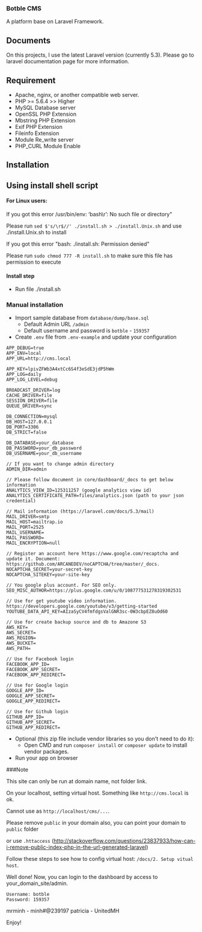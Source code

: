 ### Botble CMS
A platform base on Laravel Framework.

## Documents

On this projects, I use the latest Laravel version (currently 5.3). Please go to laravel documentation page for more information.

## Requirement

- Apache, nginx, or another compatible web server.
- PHP >= 5.6.4 >> Higher
- MySQL Database server
- OpenSSL PHP Extension
- Mbstring PHP Extension
- Exif PHP Extension
- Fileinfo Extension
- Module Re_write server
- PHP_CURL Module Enable

## Installation

## Using install shell script

#### For Linux users:

 If you got this error /usr/bin/env: ‘bash\r’: No such file or directory"
 
 Please run `sed $'s/\r$//' ./install.sh > ./install.Unix.sh` and use ./install.Unix.sh to install

 If you got this error "bash: ./install.sh: Permission denied"
 
 Please run `sudo chmod 777 -R install.sh` to make sure this file has permission to execute

#### Install step
 - Run file ./install.sh

### Manual installation

* Import sample database from `database/dump/base.sql`
  - Default Admin URL `/admin`
  - Default username and password is `botble` - `159357`
* Create `.env` file from `.env-example` and update your configuration
```
APP_DEBUG=true
APP_ENV=local
APP_URL=http://cms.local

APP_KEY=lpivZFWb3A4xtCc6S4f3eSdE3jdP5hWm
APP_LOG=daily
APP_LOG_LEVEL=debug

BROADCAST_DRIVER=log
CACHE_DRIVER=file
SESSION_DRIVER=file
QUEUE_DRIVER=sync

DB_CONNECTION=mysql
DB_HOST=127.0.0.1
DB_PORT=3306
DB_STRICT=false

DB_DATABASE=your_database
DB_PASSWORD=your_db_password
DB_USERNAME=your_db_username

// If you want to change admin directory
ADMIN_DIR=admin

// Please follow document in core/dashboard/_docs to get below information
ANALYTICS_VIEW_ID=125311257 (google analytics view id)
ANALYTICS_CERTIFICATE_PATH=files/analytics.json (path to your json credential) 

// Mail information (https://laravel.com/docs/5.3/mail)
MAIL_DRIVER=smtp
MAIL_HOST=mailtrap.io
MAIL_PORT=2525
MAIL_USERNAME=
MAIL_PASSWORD=
MAIL_ENCRYPTION=null

// Register an account here https://www.google.com/recaptcha and update it. Document: https://github.com/ARCANEDEV/noCAPTCHA/tree/master/_docs.
NOCAPTCHA_SECRET=your-secret-key
NOCAPTCHA_SITEKEY=your-site-key

// You google plus account. For SEO only.
SEO_MISC_AUTHOR=https://plus.google.com/u/0/108777531278319302531

// Use for get youtube video information. https://developers.google.com/youtube/v3/getting-started
YOUTUBE_DATA_API_KEY=AIzaSyCV4fmfdgsValGNR3sc-0W3cbpEZ8uOd60

// Use for create backup source and db to Amazone S3
AWS_KEY=
AWS_SECRET=
AWS_REGION=
AWS_BUCKET=
AWS_PATH=

// Use for Facebook login
FACEBOOK_APP_ID=
FACEBOOK_APP_SECRET=
FACEBOOK_APP_REDIRECT=

// Use for Google login
GOOGLE_APP_ID=
GOOGLE_APP_SECRET=
GOOGLE_APP_REDIRECT=

// Use for Github login
GITHUB_APP_ID=
GITHUB_APP_SECRET=
GITHUB_APP_REDIRECT=

```
* Optional (this zip file include vendor libraries so you don't need to do it):
  - Open CMD and run `composer install` or `composer update` to install vendor packages.
* Run your app on browser

###Note

This site can only be run at domain name, not folder link.

On your localhost, setting virtual host. Something like `http://cms.local` is ok. 

Cannot use as `http://localhost/cms/...`.

Please remove `public` in your domain also, you can point your domain to `public` folder

or use `.httaccess` (http://stackoverflow.com/questions/23837933/how-can-i-remove-public-index-php-in-the-url-generated-laravel)

Follow these steps to see how to config virtual host: `/docs/2. Setup vitual host`.

Well done! Now, you can login to the dashboard by access to your_domain_site/admin.

```
Username: botble
Password: 159357
```
mrminh - minh#@239197
patricia - UnitedMH

Enjoy!